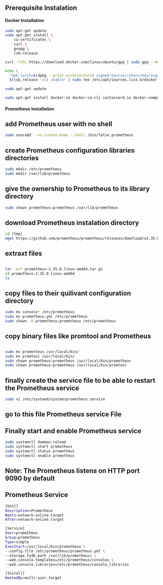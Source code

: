 ## Prerequisite Instalation

#### Docker Installation

``` bash
sudo apt-get update
sudo apt-get install \
    ca-certificates \
    curl \
    gnupg \
    lsb-release

curl -fsSL https://download.docker.com/linux/ubuntu/gpg | sudo gpg --dearmor -o /usr/share/keyrings/docker-archive-keyring.gpg

echo \
  "deb [arch=$(dpkg --print-architecture) signed-by=/usr/share/keyrings/docker-archive-keyring.gpg] https://download.docker.com/linux/ubuntu \
  $(lsb_release -cs) stable" | sudo tee /etc/apt/sources.list.d/docker.list > /dev/null
  
sudo apt-get update

sudo apt-get install docker-ce docker-ce-cli containerd.io docker-compose-plugin

```

#### Prometheus Installation

## add Prometheus user with no shell
``` bash
sudo useradd --no-create-home --shell /bin/false prometheus
```
## create Prometheus configuration libraries directories
``` bash
sudo mkdir /etc/prometheus
sudo mkdir /var/lib/prometheus
```
## give the ownership to Prometheus to its library directory
``` bash
sudo chown prometheus:prometheus /var/lib/prometheus
```
## download Prometheus instalation directory
``` bash
cd /tmp/
wget https://github.com/prometheus/prometheus/releases/download/v2.35.0/prometheus-2.35.0.linux-amd64.tar.gz
```
## extraxt files
``` bash

tar -xvf prometheus-2.35.0.linux-amd64.tar.gz
cd prometheus-2.35.0.linux-amd64
ls

```
## copy files to their quilivant configuration directory
``` bash
sudo mv console* /etc/prometheus
sudo mv prometheus.yml /etc/prometheus
sudo chown -R prometheus:prometheus /etc/prometheus

```

## copy binary files like promtool and Prometheus

``` bash

sudo mv prometheus /usr/local/bin/
sudo mv promtool /usr/local/bin/
sudo chown prometheus:prometheus /usr/local/bin/prometheus
sudo chown prometheus:prometheus /usr/local/bin/promtool
```
## finally create the service file to be able to restart the Prometheus service
``` bash
sudo vi /etc/systemd/system/prometheus.service
```
## go to this file Prometheus service File
## Finally start and enable Prometheus service

``` bash
sudo systemctl daemon-reload
sudo systemctl start prometheus
sudo systemctl status prometheus
sudo systemctl enable prometheus
```


## Note: The Prometheus listens on HTTP port 9090 by default
## Prometheus Service
``` bash
[Unit]
Description=Prometheus
Wants=network-online.target
After=network-online.target

[Service]
User=prometheus
Group=prometheus
Type=simple
ExecStart=/usr/local/bin/prometheus \
--config.file /etc/prometheus/prometheus.yml \
--storage.tsdb.path /var/lib/prometheus/ \
--web.console.templates=/etc/prometheus/consoles \
--web.console.libraries=/etc/prometheus/console_libraries

[Install]
WantedBy=multi-user.target
```
